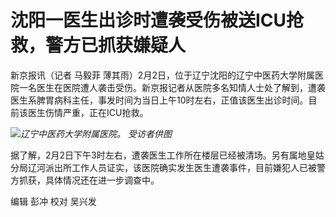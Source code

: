 # 沈阳一医生出诊时遭袭受伤被送ICU抢救，警方已抓获嫌疑人

新京报讯（记者 马毅菲
薄其雨）2月2日，位于辽宁沈阳的辽宁中医药大学附属医院一名医生在医院遭人袭击受伤。新京报记者从医院多名知情人士处了解到，遭袭医生系脾胃病科主任，事发时间为当日上午10时左右，正值该医生出诊时间。目前该医生伤情严重，正在ICU抢救。

![](https://inews.gtimg.com/newsapp_bt/0/15640405212/1000)_辽宁中医药大学附属医院。 受访者供图_

据了解，2月2日下午3时左右，遭袭医生工作所在楼层已经被清场。另有属地皇姑分局辽河派出所工作人员证实，该医院确实发生医生遭袭事件，目前嫌犯人已被警方抓获，具体情况还在进一步调查中。

编辑 彭冲 校对 吴兴发

